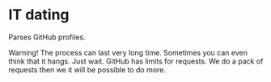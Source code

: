 IT dating
=========

Parses GitHub profiles.

Warning! The process can last very long time. Sometimes you can even think that
it hangs. Just wait. GitHub has limits for requests. We do a pack of requests
then we it will be possible to do more.